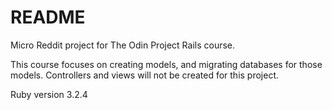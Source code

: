 # README

Micro Reddit project for The Odin Project Rails course.

This course focuses on creating models, and migrating databases for those models. Controllers and views will not be created for this project.

Ruby version 3.2.4